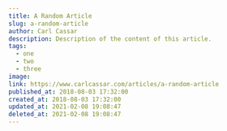 ```yaml
---
title: A Random Article
slug: a-random-article
author: Carl Cassar
description: Description of the content of this article.
tags:
  - one
  - two
  - three
image:
link: https://www.carlcassar.com/articles/a-random-article
published_at: 2018-08-03 17:32:00
created_at: 2018-08-03 17:32:00
updated_at: 2021-02-08 19:08:47
deleted_at: 2021-02-08 19:08:47
---
```

